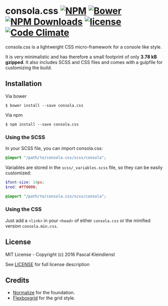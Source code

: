 # consola.css [![NPM][icon-npm]][link-npm] [![Bower][icon-bower]][link-bower] [![NPM Downloads][icon-npm-dt]][link-npm] [![license][icon-license]][link-license] [![Code Climate][icon-codeclimate]][link-codeclimate]
consola.css is a lightweight CSS micro-framework for a console like style.

It is very minimalistic and has therefore a small footprint of only **3.78 kB gzipped**.
It also includes SCSS and CSS files and comes with a gulpfile for customizing the build.

 ## Installation
 Via bower
 ```
 $ bower install --save consola.css
 ```

Via npm
 ```
 $ npm install --save consola.css
 ```

### Using the SCSS

In your SCSS file, you can import consola.css:

```scss
@import "/path/to/consola.css/scss/consola";
```

Variables are stored in the `scss/_variables.scss` file, so they can be easily customized:
```scss
$font-size: 14px;
$red: #ff0000;

@import "/path/to/consola.css/scss/consola";
```

### Using the CSS
Just add a `<link>` in your `<head>` of either `consola.css` or 
the minified version `consola.min.css`.

## License
MIT License - Copyright (c) 2016 Pascal Kleindienst

See [LICENSE](LICENSE) for full license description

## Credits
* [Normalize](http://necolas.github.io/normalize.css) for the foundation.
* [Flexboxgrid](https://github.com/kristoferjoseph/flexboxgrid) for the grid style.


[icon-codeclimate]: https://img.shields.io/codeclimate/github/PascalKleindienst/consola.css.svg?style=flat-square
[link-codeclimate]: https://codeclimate.com/github/PascalKleindienst/consola.css
[icon-license]: https://img.shields.io/github/license/PascalKleindienst/consola.css.svg?style=flat-square
[link-license]: https://raw.githubusercontent.com/PascalKleindienst/consola.css/master/LICENSE
[icon-npm]: https://img.shields.io/npm/v/consola.css.svg?style=flat-square
[link-npm]: https://www.npmjs.com/package/consola.css
[icon-npm-dt]: https://img.shields.io/npm/dt/consola.css.svg
[icon-bower]: https://img.shields.io/bower/v/consola.css.svg?style=flat-square
[link-bower]: https://github.com/PascalKleindienst/consola.css